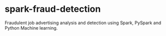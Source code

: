 # spark-fraud-detection
Fraudulent job advertising analysis and detection using Spark, PySpark and Python Machine learning.
